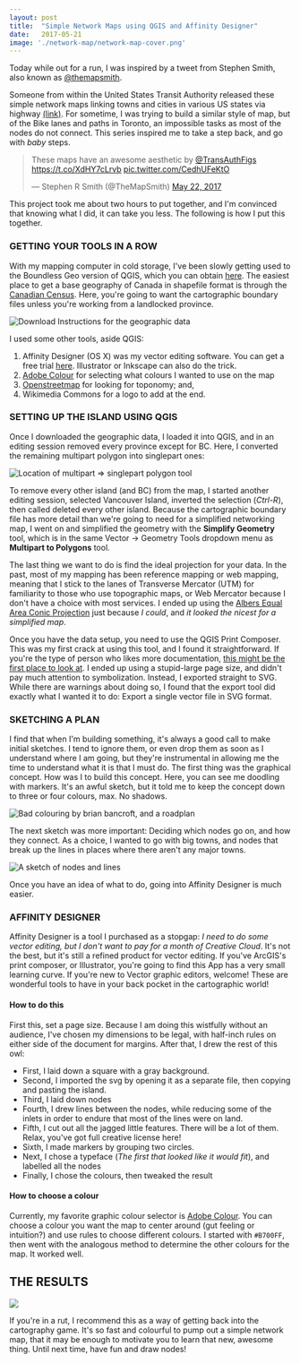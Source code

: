 ```yaml
---
layout: post
title:  "Simple Network Maps using QGIS and Affinity Designer"
date:   2017-05-21
image: './network-map/network-map-cover.png'
---
```

Today while out for a run, I was inspired by a tweet from Stephen Smith, also known as [@themapsmith](http://twitter.com/themapsmith).

Someone from within the United States Transit Authority released these simple network maps linking towns and cities in various US states via highway [(link)](https://www.transitauthorityfigures.com/projects/united-states-schematic-maps/). For sometime, I was trying to build a similar style of map, but of the Bike lanes and paths in Toronto, an impossible tasks as most of the nodes do not connect. This series inspired me to take a step back, and go with _baby_ steps. 

<blockquote class="twitter-tweet" data-lang="en"><p lang="en" dir="ltr" style="margin-left:auto;margin-right:auto;">These maps have an awesome aesthetic by <a href="https://twitter.com/TransAuthFigs">@TransAuthFigs</a> <a href="https://t.co/XdHY7cLrvb">https://t.co/XdHY7cLrvb</a> <a href="https://t.co/CedhUFeKtO">pic.twitter.com/CedhUFeKtO</a></p>&mdash; Stephen R Smith (@TheMapSmith) <a href="https://twitter.com/TheMapSmith/status/866662561684611072">May 22, 2017</a></blockquote>
<script async src="//platform.twitter.com/widgets.js" charset="utf-8"></script>


This project took me about two hours to put together, and I'm convinced that knowing what I did, it can take you less. The following is how I put this together.


### GETTING YOUR TOOLS IN A ROW

With my mapping computer in cold storage, I've been slowly getting used to the Boundless Geo version of QGIS, which you can obtain [here](https://connect.boundlessgeo.com/). The easiest place to get a base geography of Canada in shapefile format is through the [Canadian Census](http://www12.statcan.gc.ca/census-recensement/2011/geo/bound-limit/bound-limit-2011-eng.cfm). Here, you're going to want the cartographic boundary files unless you're working from a landlocked province. 

![Download Instructions for the geographic data](../../assets/img/network-map/census-download.png)

I used some other tools, aside QGIS:
1. Affinity Designer (OS X) was my vector editing software. You can get a free trial [here](https://affinity.serif.com/en-gb/signup/trial/designer/). Illustrator or Inkscape can also do the trick.
2. [Adobe Colour](http://color.adobe.com) for selecting what colours I wanted to use on the map
3. [Openstreetmap](http://openstreetmap.org) for looking for toponomy; and,
4. Wikimedia Commons for a logo to add at the end.

### SETTING UP THE ISLAND USING QGIS

Once I downloaded the geographic data, I loaded it into QGIS, and in an editing session removed every province except for BC. Here, I converted the remaining multipart polygon into singlepart ones:

![Location of multipart => singlepart polygon tool](../../assets/img/network-map/single-to-multipart.png)

To remove every other island (and BC) from the map, I started another editing session, selected Vancouver Island, inverted the selection (_Ctrl-R_), then called deleted every other island. Because the cartographic boundary file has more detail than we're going to need for a simplified networking map, I went on and simplified the geometry with the **Simplify Geometry** tool, which is in the same Vector -> Geometry Tools dropdown menu as **Multipart to Polygons** tool. 

The last thing we want to do is find the ideal projection for your data. In the past, most of my mapping has been reference mapping or web mapping, meaning that I stick to the lanes of Transverse Mercator (UTM) for familiarity to those who use topographic maps, or Web Mercator because I don't have a choice with most services. I ended up using the [Albers Equal Area Conic Projection](https://en.wikipedia.org/wiki/Albers_projection) just because _I could_, and _it looked the nicest for a simplified map_. 

Once you have the data setup, you need to use the QGIS Print Composer. This was my first crack at using this tool, and I found it straightforward. If you're the type of person who likes more documentation, [this might be the first place to look at](http://docs.qgis.org/2.0/en/docs/user_manual/print_composer/print_composer.html). I ended up using a stupid-large page size, and didn't pay much attention to symbolization. Instead, I exported straight to SVG. While there are warnings about doing so, I found that the export tool did exactly what I wanted it to do: Export a single vector file in SVG format. 

### SKETCHING A PLAN

I find that when I'm building something, it's always a good call to make initial sketches. I tend to ignore them, or even drop them as soon as I understand where I am going, but they're instrumental in allowing me the time to understand what it is that I must do. The first thing was the graphical concept. How was I to build this concept. Here, you can see me doodling with markers. It's an awful sketch, but it told me to keep the concept down to three or four colours, max. No shadows. 

![Bad colouring by brian bancroft, and a roadplan](../../assets/img/network-map/graphic-concept.png)

The next sketch was more important: Deciding which nodes go on, and how they connect. As a choice, I wanted to go with big towns, and nodes that break up the lines in places where there aren't any major towns. 

![A sketch of nodes and lines](../../assets/img/network-map/node-concept.png)

Once you have an idea of what to do, going into Affinity Designer is much easier.

### AFFINITY DESIGNER

Affinity Designer is a tool I purchased as a stopgap: _I need to do some vector editing, but I don't want to pay for a month of Creative Cloud_. It's not the best, but it's still a refined product for vector editing. If you've ArcGIS's print composer, or Illustrator, you're going to find this App has a very small learning curve. If you're new to Vector graphic editors, welcome! These are wonderful tools to have in your back pocket in the cartographic world!

#### How to do this

First this, set a page size. Because I am doing this wistfully without an audience, I've chosen my dimensions to be legal, with half-inch rules on either side of the document for margins. After that, I drew the rest of this owl:

- First, I laid down a square with a gray background.
- Second, I imported the svg by opening it as a separate file, then copying and pasting the island.
- Third, I laid down nodes
- Fourth, I drew lines between the nodes, while reducing some of the inlets in order to endure that most of the lines were on land. 
- Fifth, I cut out all the jagged little features. There will be a lot of them. Relax, you've got full creative license here!
- Sixth, I made markers by grouping two circles. 
- Next, I chose a typeface (_The first that looked like it would fit_), and labelled all the nodes
- Finally, I chose the colours, then tweaked the result

#### How to choose a colour

Currently, my favorite graphic colour selector is [Adobe Colour](https://color.adobe.com). You can choose a colour you want the map to center around (gut feeling or intuition?) and use rules to choose different colours. I started with `#B700FF`, then went with the analogous method to determine the other colours for the map. It worked well. 


## THE RESULTS

![](../../assets/img/network-map/conic_map_final.png)

If you're in a rut, I recommend this as a way of getting back into the cartography game. It's so fast and colourful to pump out a simple network map, that it may be enough to motivate you to learn that new, awesome thing. Until next time, have fun and draw nodes!
